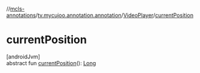 //[mcls-annotations](../../../index.md)/[tv.mycujoo.annotation.annotation](../index.md)/[VideoPlayer](index.md)/[currentPosition](current-position.md)

# currentPosition

[androidJvm]\
abstract fun [currentPosition](current-position.md)(): [Long](https://kotlinlang.org/api/latest/jvm/stdlib/kotlin/-long/index.html)
